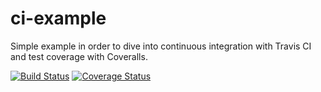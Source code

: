# ci-example
Simple example in order to dive into continuous integration with Travis CI and test coverage with Coveralls.

[![Build Status](https://travis-ci.org/htsili/ci-example.svg?branch=master)](https://travis-ci.org/darcycool/ci-demo)
[![Coverage Status](https://coveralls.io/repos/htsili/ci-example/badge.svg)](https://coveralls.io/r/darcycool/ci-demo)
